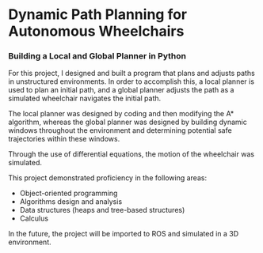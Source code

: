 # Dynamic Path Planning for Autonomous Wheelchairs
### Building a Local and Global Planner in Python

For this project, I designed and built a program that plans and adjusts paths in unstructured environments. In order to accomplish this, a local planner is used to plan an initial path, and a global planner adjusts the path as a simulated wheelchair navigates the initial path.

The local planner was designed by coding and then modifying the A* algorithm, whereas the global planner was designed by building dynamic windows throughout the environment and determining potential safe trajectories within these windows. 

Through the use of differential equations, the motion of the wheelchair was simulated.

This project demonstrated proficiency in the following areas:
* Object-oriented programming
* Algorithms design and analysis
* Data structures (heaps and tree-based structures)
* Calculus

In the future, the project will be imported to ROS and simulated in a 3D environment.

